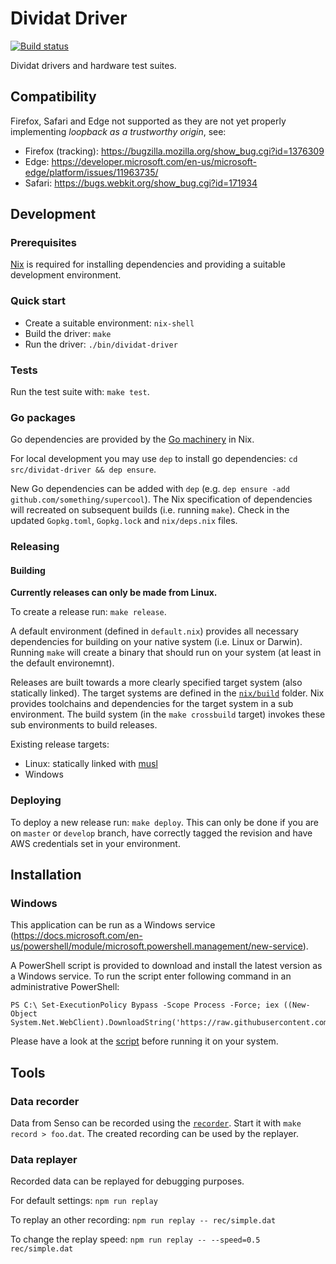 # Dividat Driver

[![Build status](https://badge.buildkite.com/6a69682e2acf50cec89f8c64935b8b591beda5635db479b92a.svg)](https://buildkite.com/dividat/driver)

Dividat drivers and hardware test suites.

## Compatibility

Firefox, Safari and Edge not supported as they are not yet properly implementing _loopback as a trustworthy origin_, see:

-   Firefox (tracking): <https://bugzilla.mozilla.org/show_bug.cgi?id=1376309>
-   Edge: <https://developer.microsoft.com/en-us/microsoft-edge/platform/issues/11963735/>
-   Safari: <https://bugs.webkit.org/show_bug.cgi?id=171934>

## Development

### Prerequisites

[Nix](https://nixos.org/nix) is required for installing dependencies and providing a suitable development environment.

### Quick start

- Create a suitable environment: `nix-shell`
- Build the driver: `make`
- Run the driver: `./bin/dividat-driver`

### Tests

Run the test suite with: `make test`.

### Go packages

Go dependencies are provided by the [Go machinery](https://nixos.org/nixpkgs/manual/#sec-language-go) in Nix.

For local development you may use `dep` to install go dependencies: `cd src/dividat-driver && dep ensure`.

New Go dependencies can be added with `dep` (e.g. `dep ensure -add github.com/something/supercool`). The Nix specification of dependencies will recreated on subsequent builds (i.e. running `make`). Check in the updated `Gopkg.toml`, `Gopkg.lock` and `nix/deps.nix` files.

### Releasing

#### Building

**Currently releases can only be made from Linux.**

To create a release run: `make release`.

A default environment (defined in `default.nix`) provides all necessary dependencies for building on your native system (i.e. Linux or Darwin). Running `make` will create a binary that should run on your system (at least in the default environemnt).

Releases are built towards a more clearly specified target system (also statically linked). The target systems are defined in the [`nix/build`](nix/build) folder. Nix provides toolchains and dependencies for the target system in a sub environment. The build system (in the `make crossbuild` target) invokes these sub environments to build releases.

Existing release targets:

- Linux: statically linked with [musl](https://www.musl-libc.org/)
- Windows

### Deploying

To deploy a new release run: `make deploy`. This can only be done if you are on `master` or `develop` branch, have correctly tagged the revision and have AWS credentials set in your environment.

## Installation

### Windows

This application can be run as a Windows service (<https://docs.microsoft.com/en-us/powershell/module/microsoft.powershell.management/new-service>).

A PowerShell script is provided to download and install the latest version as a Windows service. To run the script enter following command in an administrative PowerShell:

```
PS C:\ Set-ExecutionPolicy Bypass -Scope Process -Force; iex ((New-Object System.Net.WebClient).DownloadString('https://raw.githubusercontent.com/dividat/driver/master/install.ps1'))
```

Please have a look at the [script](install.ps1) before running it on your system.

## Tools

### Data recorder

Data from Senso can be recorded using the [`recorder`](src/dividat-driver/recorder). Start it with `make record > foo.dat`. The created recording can be used by the replayer.

### Data replayer

Recorded data can be replayed for debugging purposes.

For default settings: `npm run replay`

To replay an other recording: `npm run replay -- rec/simple.dat`

To change the replay speed: `npm run replay -- --speed=0.5 rec/simple.dat`
